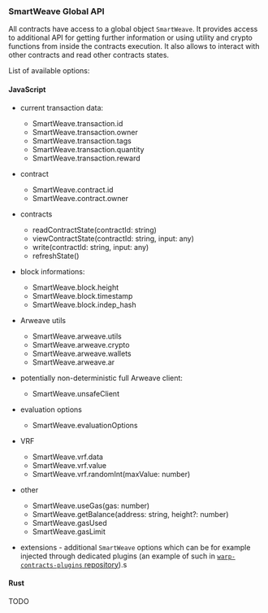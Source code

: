 ### SmartWeave Global API

All contracts have access to a global object `SmartWeave`. It provides access to additional API for getting further information or using utility and crypto functions from inside the contracts execution. It also allows to interact with other contracts and read other contracts states.

List of available options:

#### JavaScript
* current transaction data:
  - SmartWeave.transaction.id
  - SmartWeave.transaction.owner
  - SmartWeave.transaction.tags
  - SmartWeave.transaction.quantity
  - SmartWeave.transaction.reward

* contract
  - SmartWeave.contract.id
  - SmartWeave.contract.owner

* contracts
  - readContractState(contractId: string)
  - viewContractState(contractId: string, input: any)
  - write(contractId: string, input: any)
  - refreshState()

* block informations:
  - SmartWeave.block.height
  - SmartWeave.block.timestamp
  - SmartWeave.block.indep_hash

* Arweave utils
  - SmartWeave.arweave.utils
  - SmartWeave.arweave.crypto
  - SmartWeave.arweave.wallets
  - SmartWeave.arweave.ar

* potentially non-deterministic full Arweave client:
  - SmartWeave.unsafeClient

* evaluation options
  - SmartWeave.evaluationOptions

* VRF
  - SmartWeave.vrf.data
  - SmartWeave.vrf.value
  - SmartWeave.vrf.randomInt(maxValue: number)

* other
  - SmartWeave.useGas(gas: number)
  - SmartWeave.getBalance(address: string, height?: number)
  - SmartWeave.gasUsed
  - SmartWeave.gasLimit

* extensions - additional `SmartWeave` options which can be for example injected through dedicated plugins (an example of such in [`warp-contracts-plugins` repository](https://github.com/warp-contracts/warp-contracts-plugins)).s


#### Rust
TODO